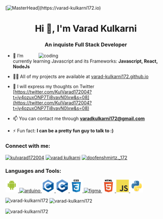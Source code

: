 [![MasterHead]("https://ibb.co/2hgMDtP")](https://varad-kulkarni172.io) 
<h1 align="center">Hi 👋, I'm Varad Kulkarni</h1>
<h3 align="center">An inquiste Full Stack Developer</h3>
<img align="right" alt="coding" width="400" src="https://img.freepik.com/premium-vector/programmer-working-concept-web-banner-man-work-with-code-programming-computer_9209-7397.jpg">

- 🌱 I’m currently learning Javascript and its Frameworks: **Javascript, React, NodeJs**

- 👨‍💻 All of my projects are available at [varad-kulkarni172.github.io](varad-kulkarni172.github.io)

- 📝 I will express my thoughts on Twitter [https://twitter.com/KulVarad172004?t=iy4ozuxONP7Ti8vavN0Ixw&s=08](https://twitter.com/KulVarad172004?t=iy4ozuxONP7Ti8vavN0Ixw&s=08)

- 📫 You can contact me through **varadkulkarni172@gmail.com**

- ⚡ Fun fact: **I can be a pretty fun guy to talk to :)**

<h3 align="left">Connect with me:</h3>
<p align="left">
<a href="https://twitter.com/kulvarad172004" target="blank"><img align="center" src="https://raw.githubusercontent.com/rahuldkjain/github-profile-readme-generator/master/src/images/icons/Social/twitter.svg" alt="kulvarad172004" height="30" width="40" /></a>
<a href="https://linkedin.com/in/varad kulkarni" target="blank"><img align="center" src="https://raw.githubusercontent.com/rahuldkjain/github-profile-readme-generator/master/src/images/icons/Social/linked-in-alt.svg" alt="varad kulkarni" height="30" width="40" /></a>
<a href="https://instagram.com/doofenshmirtz._172" target="blank"><img align="center" src="https://raw.githubusercontent.com/rahuldkjain/github-profile-readme-generator/master/src/images/icons/Social/instagram.svg" alt="doofenshmirtz._172" height="30" width="40" /></a>
</p>

<h3 align="left">Languages and Tools:</h3>
<p align="left"> <a href="https://developer.android.com" target="_blank" rel="noreferrer"> <img src="https://raw.githubusercontent.com/devicons/devicon/master/icons/android/android-original-wordmark.svg" alt="android" width="40" height="40"/> </a> <a href="https://www.arduino.cc/" target="_blank" rel="noreferrer"> <img src="https://cdn.worldvectorlogo.com/logos/arduino-1.svg" alt="arduino" width="40" height="40"/> </a> <a href="https://www.cprogramming.com/" target="_blank" rel="noreferrer"> <img src="https://raw.githubusercontent.com/devicons/devicon/master/icons/c/c-original.svg" alt="c" width="40" height="40"/> </a> <a href="https://www.w3schools.com/cpp/" target="_blank" rel="noreferrer"> <img src="https://raw.githubusercontent.com/devicons/devicon/master/icons/cplusplus/cplusplus-original.svg" alt="cplusplus" width="40" height="40"/> </a> <a href="https://www.w3schools.com/css/" target="_blank" rel="noreferrer"> <img src="https://raw.githubusercontent.com/devicons/devicon/master/icons/css3/css3-original-wordmark.svg" alt="css3" width="40" height="40"/> </a> <a href="https://www.figma.com/" target="_blank" rel="noreferrer"> <img src="https://www.vectorlogo.zone/logos/figma/figma-icon.svg" alt="figma" width="40" height="40"/> </a> <a href="https://www.w3.org/html/" target="_blank" rel="noreferrer"> <img src="https://raw.githubusercontent.com/devicons/devicon/master/icons/html5/html5-original-wordmark.svg" alt="html5" width="40" height="40"/> </a> <a href="https://developer.mozilla.org/en-US/docs/Web/JavaScript" target="_blank" rel="noreferrer"> <img src="https://raw.githubusercontent.com/devicons/devicon/master/icons/javascript/javascript-original.svg" alt="javascript" width="40" height="40"/> </a> <a href="https://www.python.org" target="_blank" rel="noreferrer"> <img src="https://raw.githubusercontent.com/devicons/devicon/master/icons/python/python-original.svg" alt="python" width="40" height="40"/> </a> </p>

<p><img align="left" src="https://github-readme-stats.vercel.app/api/top-langs?username=varad-kulkarni172&show_icons=true&locale=en&layout=compact" alt="varad-kulkarni172" /></p>

<p>&nbsp;<img align="center" src="https://github-readme-stats.vercel.app/api?username=varad-kulkarni172&show_icons=true&locale=en" alt="varad-kulkarni172" /></p>

<p><img align="center" src="https://github-readme-streak-stats.herokuapp.com/?user=varad-kulkarni172&" alt="varad-kulkarni172" /></p>
